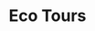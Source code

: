 ---
layout: info
type: Standard
title: Eco Tours
section: eco tours
logo: placeholder
ratings:
phone: "5403506"
email:
address:
description:
---